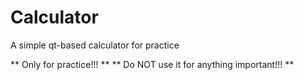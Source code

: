 # Calculator
A simple qt-based calculator for practice

** Only for practice!!! **
** Do NOT use it for anything important!!! **
